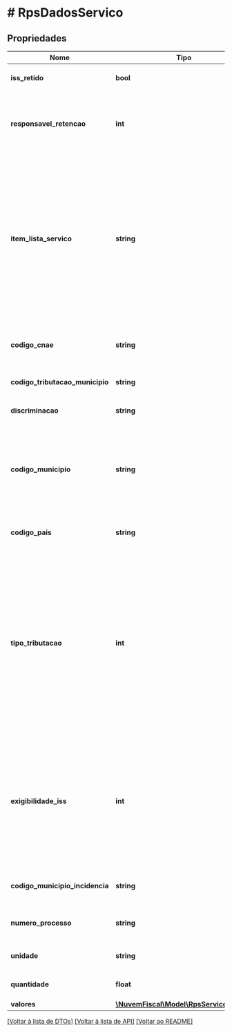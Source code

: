 # # RpsDadosServico

## Propriedades

Nome | Tipo | Descrição | Comentários
------------ | ------------- | ------------- | -------------
**iss_retido** | **bool** | Reter ISSQN. | [optional] [default to false]
**responsavel_retencao** | **int** | Responsável pela retenção:  * 0 - Prestador;  * 1 - Tomador;  * 2 - Intermediário. | [optional]
**item_lista_servico** | **string** | Código do item da lista de serviço, geralmente segue a LC116, podendo variar de acordo com a prefeitura.    Você pode encontrar esse dado no portal da prefeitura, em uma nota emitida ou junto ao contador. |
**codigo_cnae** | **string** | Código CNAE (Classificação Nacional de Atividades Econômicas). | [optional]
**codigo_tributacao_municipio** | **string** | Código de tributação do município. | [optional]
**discriminacao** | **string** | Detalhamento do serviço prestado. |
**codigo_municipio** | **string** | Código IBGE do município de prestação do serviço.  Caso não informado, será considerado o município do prestador. | [optional]
**codigo_pais** | **string** | Código do país de prestação do serviço. | [optional]
**tipo_tributacao** | **int** | Tipo de Tributação do Serviço:  * 1 - Isento de ISS  * 2 - Imune  * 3 - Não Incidência no Município  * 4 - Não Tributável  * 5 - Retido  * 6 - Tributável Dentro do Município  * 7 - Tributável Fora do Município  * 8 - Tributável Dentro do Município pelo tomador | [optional]
**exigibilidade_iss** | **int** | Exigibilidade do ISS:  * 1 - Exigível  * 2 - Não Incidência  * 3 - Isenção  * 4 - Exportação  * 5 - Imunidade  * 6 - Suspenso por Decisão Judicial  * 7 - Suspenso por Processo Administrativo | [optional]
**codigo_municipio_incidencia** | **string** | Código IBGE do município de incidência do ISSQN. | [optional]
**numero_processo** | **string** | Número do Processo de Suspensão da Exigibilidade. | [optional]
**unidade** | **string** | Unidade do serviço prestado. | [optional]
**quantidade** | **float** | Quantidade dos serviços prestados. | [optional]
**valores** | [**\NuvemFiscal\Model\RpsServicoValores**](RpsServicoValores.md) |  |

[[Voltar à lista de DTOs]](../../README.md#models) [[Voltar à lista de API]](../../README.md#endpoints) [[Voltar ao README]](../../README.md)
